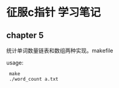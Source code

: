 # 征服c指针 学习笔记

## chapter 5

统计单词数量链表和数组两种实现。makefile

usage:

```shell
 make
 ./word_count a.txt
```
